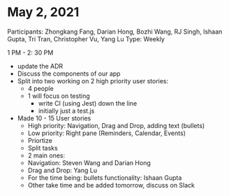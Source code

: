 # May 2, 2021

Participants: Zhongkang Fang, Darian Hong, Bozhi Wang, RJ Singh, Ishaan Gupta, Tri Tran, Christopher Vu, Yang Lu
Type: Weekly

1 PM - 2: 30 PM

- update the ADR
- Discuss the components of our app
- Split into two working on 2 high priority user stories:
    - 4 people
    - 1 will focus on testing
        - write CI (using Jest) down the line
        - initially just a test.js
- Made 10 - 15 User stories
    - High priority: Navigation, Drag and Drop, adding text (bullets)
    - Low priority: Right pane (Reminders, Calendar, Events)
    - Priortize
    - Split tasks
    - 2 main ones:
    - Navigation: Steven Wang and Darian Hong
    - Drag and Drop: Yang Lu
    - For the time being: bullets functionality: Ishaan Gupta
    - Other take time and be added tomorrow, discuss on Slack